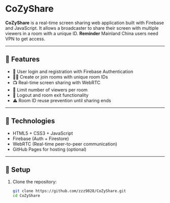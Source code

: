 # CoZyShare

**CoZyShare** is a real-time screen sharing web application built with Firebase and JavaScript. It allows a broadcaster to share their screen with multiple viewers in a room with a unique ID.
**Reminder** Mainland China users need VPN to get access.

---

## 🌟 Features

- 🔐 User login and registration with Firebase Authentication
- 🧑‍💻 Create or join rooms with unique room IDs
- 📺 Real-time screen sharing with WebRTC
- 👥 Limit number of viewers per room
- 🚪 Logout and room exit functionality
- ⚠️ Room ID reuse prevention until sharing ends

---

## 🚀 Technologies

- HTML5 + CSS3 + JavaScript
- Firebase (Auth + Firestore)
- WebRTC (Real-time peer-to-peer communication)
- GitHub Pages for hosting (optional)

---

## 🔧 Setup

1. Clone the repository:
   ```bash
   git clone https://github.com/zzz9828/CoZyShare.git
   cd CoZyShare

